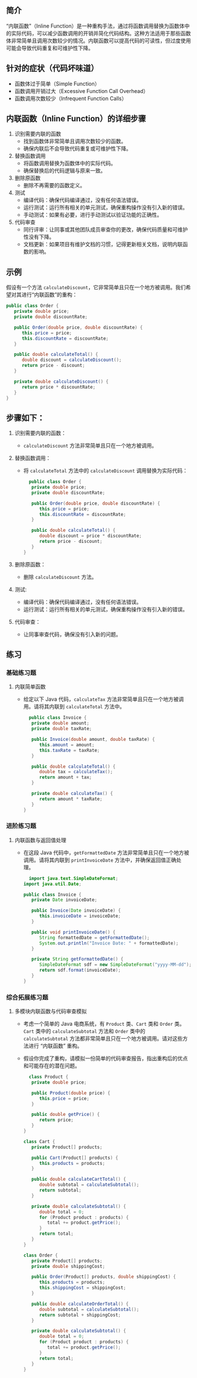 ## 简介
“内联函数”（Inline Function）是一种重构手法，通过将函数调用替换为函数体中的实际代码，可以减少函数调用的开销并简化代码结构。这种方法适用于那些函数体非常简单且调用次数较少的情况。内联函数可以提高代码的可读性，但过度使用可能会导致代码重复和可维护性下降。

## 针对的症状（代码坏味道）
- 函数体过于简单（Simple Function）
- 函数调用开销过大（Excessive Function Call Overhead）
- 函数调用次数较少（Infrequent Function Calls）

## 内联函数（Inline Function）的详细步骤
1. 识别需要内联的函数
    - 找到函数体非常简单且调用次数较少的函数。
    - 确保内联后不会导致代码重复或可维护性下降。
2. 替换函数调用
    - 将函数调用替换为函数体中的实际代码。
    - 确保替换后的代码逻辑与原来一致。
3. 删除原函数
    - 删除不再需要的函数定义。
4. 测试
    - 编译代码：确保代码编译通过，没有任何语法错误。
    - 运行测试：运行所有相关的单元测试，确保重构操作没有引入新的错误。
    - 手动测试：如果有必要，进行手动测试以验证功能的正确性。
5. 代码审查
    - 同行评审：让同事或其他团队成员审查你的更改，确保代码质量和可维护性没有下降。
    - 文档更新：如果项目有维护文档的习惯，记得更新相关文档，说明内联函数的影响。

## 示例
假设有一个方法 `calculateDiscount`，它非常简单且只在一个地方被调用。我们希望对其进行“内联函数”的重构：

   ```java
   public class Order {
      private double price;
      private double discountRate;
   
      public Order(double price, double discountRate) {
         this.price = price;
         this.discountRate = discountRate;
      }
   
      public double calculateTotal() {
         double discount = calculateDiscount();
         return price - discount;
      }
   
      private double calculateDiscount() {
         return price * discountRate;
      }
   }
   ```

## 步骤如下：
1. 识别需要内联的函数：
    - `calculateDiscount` 方法非常简单且只在一个地方被调用。
2. 替换函数调用：
   - 将 `calculateTotal` 方法中的 `calculateDiscount` 调用替换为实际代码：

      ```java
        public class Order {
         private double price;
         private double discountRate;
   
         public Order(double price, double discountRate) {
            this.price = price;
            this.discountRate = discountRate;
         }
   
         public double calculateTotal() {
            double discount = price * discountRate;
            return price - discount;
         }
      }
      ```
   
3. 删除原函数：
    - 删除 `calculateDiscount` 方法。
4. 测试:
    - 编译代码：确保代码编译通过，没有任何语法错误。
    - 运行测试：运行所有相关的单元测试，确保重构操作没有引入新的错误。
5. 代码审查：
    - 让同事审查代码，确保没有引入新的问题。

## 练习
### 基础练习题
1. 内联简单函数
   - 给定以下 Java 代码，`calculateTax` 方法非常简单且只在一个地方被调用。请将其内联到 `calculateTotal` 方法中。

      ```java
        public class Invoice {
         private double amount;
         private double taxRate;
   
         public Invoice(double amount, double taxRate) {
            this.amount = amount;
            this.taxRate = taxRate;
         }
   
         public double calculateTotal() {
            double tax = calculateTax();
            return amount + tax;
         }
   
         private double calculateTax() {
            return amount * taxRate;
         }
      }
      ```

### 进阶练习题
1. 内联函数与返回值处理
   - 在这段 Java 代码中，`getFormattedDate` 方法非常简单且只在一个地方被调用。请将其内联到 `printInvoiceDate` 方法中，并确保返回值正确处理。

      ```java
        import java.text.SimpleDateFormat;
      import java.util.Date;
   
      public class Invoice {
         private Date invoiceDate;
   
         public Invoice(Date invoiceDate) {
            this.invoiceDate = invoiceDate;
         }
   
         public void printInvoiceDate() {
            String formattedDate = getFormattedDate();
            System.out.println("Invoice Date: " + formattedDate);
         }
   
         private String getFormattedDate() {
            SimpleDateFormat sdf = new SimpleDateFormat("yyyy-MM-dd");
            return sdf.format(invoiceDate);
         }
      }
      ```

### 综合拓展练习题
1. 多模块内联函数与代码审查模拟
    - 考虑一个简单的 Java 电商系统，有 `Product` 类、`Cart` 类和 `Order` 类。`Cart` 类中的 `calculateSubtotal` 方法和 `Order` 类中的 `calculateSubtotal` 方法都非常简单且只在一个地方被调用。请对这些方法进行 “内联函数” 重构。
   - 假设你完成了重构，请模拟一份简单的代码审查报告，指出重构后的优点和可能存在的潜在问题。

      ```java
        class Product {
         private double price;
   
         public Product(double price) {
            this.price = price;
         }
   
         public double getPrice() {
            return price;
         }
      }
   
      class Cart {
         private Product[] products;
   
         public Cart(Product[] products) {
            this.products = products;
         }
   
         public double calculateCartTotal() {
            double subtotal = calculateSubtotal();
            return subtotal;
         }
   
         private double calculateSubtotal() {
            double total = 0;
            for (Product product : products) {
               total += product.getPrice();
            }
            return total;
         }
      }
   
      class Order {
         private Product[] products;
         private double shippingCost;
   
         public Order(Product[] products, double shippingCost) {
            this.products = products;
            this.shippingCost = shippingCost;
         }
   
         public double calculateOrderTotal() {
            double subtotal = calculateSubtotal();
            return subtotal + shippingCost;
         }
   
         private double calculateSubtotal() {
            double total = 0;
            for (Product product : products) {
               total += product.getPrice();
            }
            return total;
         }
      }
      ```